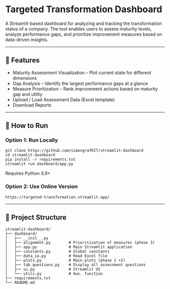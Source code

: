 # Targeted Transformation Dashboard

A Streamlit-based dashboard for analyzing and tracking the transformation status of a company.
The tool enables users to assess maturity levels, analyze performance gaps, and prioritize improvement measures based on data-driven insights.

---

## 🔧 Features

- Maturity Assessment Visualization – Plot current state for different dimensions
- Gap Analysis – Identify the largest performance gaps at a glance
- Measure Prioritization – Rank improvement actions based on maturity gap and utility
- Upload / Load Assessment Data (Excel template)
- Download Reports

---

## 🚀 How to Run

### Option 1: Run Locally

    git clone https://github.com/simongrafKIT/streamlit-dashboard
    cd streamlit-dashboard
    pip install -r requirements.txt
    streamlit run dashboard/app.py

Requires Python 3.9+

### Option 2: Use Online Version

    https://targeted-transformation.streamlit.app/

---

## 📁 Project Structure

    streamlit-dashboard/
    ├── dashboard/
    │   ├── __init__.py         
    │   ├── alignment.py        # Prioritization of measures (phase 3)
    │   ├── app.py              # Main Streamlit application
    │   ├── constants.py        # Global constants
    │   ├── data_io.py          # Read Excel file
    │   ├── plots.py            # Main plots (phase 1 +2)
    │   ├── tab_questions.py    # Display all assessment questions
    │   ├── ui.py               # Streamlit UI
    │   └── utils.py            # Aux. function
    ├── requirements.txt
    └── README.md

